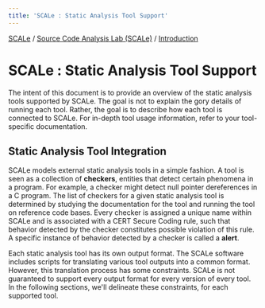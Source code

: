 ```yaml
---
title: 'SCALe : Static Analysis Tool Support'
---
```

[SCALe](index.md) / [Source Code Analysis Lab (SCALe)](Welcome.md) / [Introduction](Introduction.md)
<!-- <legal> -->
<!-- SCALe version r.6.2.2.2.A -->
<!--  -->
<!-- Copyright 2020 Carnegie Mellon University. -->
<!--  -->
<!-- NO WARRANTY. THIS CARNEGIE MELLON UNIVERSITY AND SOFTWARE ENGINEERING -->
<!-- INSTITUTE MATERIAL IS FURNISHED ON AN "AS-IS" BASIS. CARNEGIE MELLON -->
<!-- UNIVERSITY MAKES NO WARRANTIES OF ANY KIND, EITHER EXPRESSED OR -->
<!-- IMPLIED, AS TO ANY MATTER INCLUDING, BUT NOT LIMITED TO, WARRANTY OF -->
<!-- FITNESS FOR PURPOSE OR MERCHANTABILITY, EXCLUSIVITY, OR RESULTS -->
<!-- OBTAINED FROM USE OF THE MATERIAL. CARNEGIE MELLON UNIVERSITY DOES NOT -->
<!-- MAKE ANY WARRANTY OF ANY KIND WITH RESPECT TO FREEDOM FROM PATENT, -->
<!-- TRADEMARK, OR COPYRIGHT INFRINGEMENT. -->
<!--  -->
<!-- Released under a MIT (SEI)-style license, please see COPYRIGHT file or -->
<!-- contact permission@sei.cmu.edu for full terms. -->
<!--  -->
<!-- [DISTRIBUTION STATEMENT A] This material has been approved for public -->
<!-- release and unlimited distribution.  Please see Copyright notice for -->
<!-- non-US Government use and distribution. -->
<!--  -->
<!-- DM19-1274 -->
<!-- </legal> -->

SCALe : Static Analysis Tool Support
=====================================

The intent of this document is to provide an overview of the static
analysis tools supported by SCALe. The goal is not to explain the gory
details of running each tool. Rather, the goal is to describe how each
tool is connected to SCALe. For in-depth tool usage information, refer
to your tool-specific documentation.

Static Analysis Tool Integration
--------------------------------

SCALe models external static analysis tools in a simple fashion. A tool
is seen as a collection of **checkers**, entities that detect certain
phenomena in a program. For example, a checker might detect null pointer
dereferences in a C program. The list of checkers for a given static
analysis tool is determined by studying the documentation for the tool
and running the tool on reference code bases. Every checker is assigned
a unique name within SCALe and is associated with a CERT Secure Coding
rule, such that behavior detected by the checker constitutes possible
violation of this rule. A specific instance of behavior detected by a
checker is called a **alert**.

Each static analysis tool has its own output format. The SCALe software
includes scripts for translating various tool outputs into a common
format. However, this translation process has some constraints. SCALe is
not guaranteed to support every output format for every version of every
tool. In the following sections, we'll delineate these constraints, for
each supported tool.
